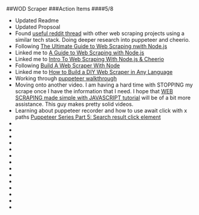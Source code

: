 ##WOD Scraper
###Action Items
####5/8

* Updated Readme
* Updated Propsoal
* Found [useful reddit thread](https://www.reddit.com/r/webdev/comments/9z2lw4/web_scraping_using_nodejs_and_cheerio/_) with other web scraping projects using a similar tech stack. Doing deeper research into puppeteer and cheerio.
* Following [The Ultimate Guide to Web Scraping nwith Node.js](https://www.freecodecamp.org/news/the-ultimate-guide-to-web-scraping-with-node-js-daa2027dcd3/)
* Linked me to [A Guide to Web Scraping with Node.js](https://www.youtube.com/watch?v=dXjKh66BR2U)
* Linked me to [Intro To Web Scraping With Node.js & Cheerio](https://www.youtube.com/watch?v=LoziivfAAjE) 
* Following [Build A Web Scraper With Node](https://pusher.com/tutorials/web-scraper-node)
* Linked me to [How to Build a DIY Web Scraper in Any Language](https://levelup.gitconnected.com/how-to-build-a-diy-web-scraper-in-any-language-1104ac0713cd) 
* Working through [puppeteer walkthrough](https://github.com/puppeteer/puppeteer)
* Moving onto another video. I am having a hard time with STOPPING my scrape once I have the information that I need. I hope that [WEB SCRAPING made simple with JAVASCRIPT tutorial](https://www.youtube.com/watch?v=TzZ3YOUhCxo) will be of a bit more assistance. This guy makes pretty solid videos. 
* Learning about puppeteer recorder and how to use await click with x paths [Puppeteer Series Part 5: Search result click element](https://www.youtube.com/watch?v=JN7HGnZo0c8)
* 
* 
* 
* 
* 
* 
* 
* 
* 
* 
* 
* 
* 
* 